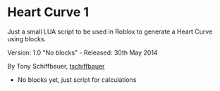 # Heart Curve 1

Just a small LUA script to be used in Roblox to generate a Heart Curve using blocks.

Version: 1.0 "No blocks" - Released: 30th May 2014

By Tony Schiffbauer, [tschiffbauer](http://www.tonyrocks.com)

* No blocks yet, just script for calculations
